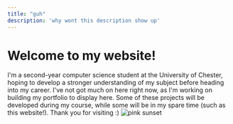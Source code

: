 ```yaml
---
title: "guh"
description: 'why wont this description show up'
---
```


# Welcome to my website!
I'm a second-year computer science student at the University of Chester, hoping to develop a stronger understanding of my subject before heading into my career. I've not got much on here right now, as I'm working on building my portfolio to display here. Some of these projects will be developed during my course, while some will be in my spare time (such as this website!). Thank you for visiting :)
![pink sunset](sunset_pink.webp)
